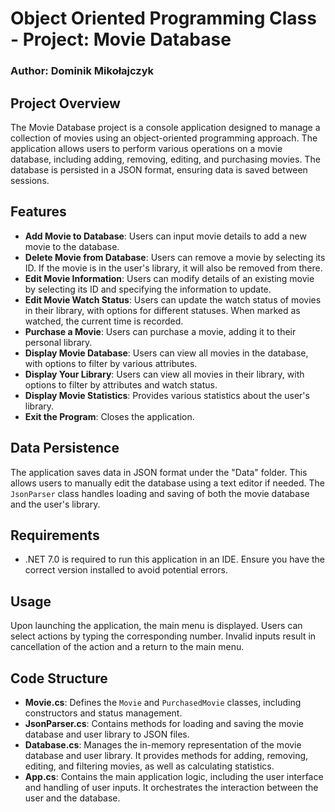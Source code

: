 # Object Oriented Programming Class - Project: Movie Database

### Author: Dominik Mikołajczyk

## Project Overview

The Movie Database project is a console application designed to manage a collection of movies using an object-oriented programming approach. The application allows users to perform various operations on a movie database, including adding, removing, editing, and purchasing movies. The database is persisted in a JSON format, ensuring data is saved between sessions.

## Features

- **Add Movie to Database**: Users can input movie details to add a new movie to the database.
- **Delete Movie from Database**: Users can remove a movie by selecting its ID. If the movie is in the user's library, it will also be removed from there.
- **Edit Movie Information**: Users can modify details of an existing movie by selecting its ID and specifying the information to update.
- **Edit Movie Watch Status**: Users can update the watch status of movies in their library, with options for different statuses. When marked as watched, the current time is recorded.
- **Purchase a Movie**: Users can purchase a movie, adding it to their personal library.
- **Display Movie Database**: Users can view all movies in the database, with options to filter by various attributes.
- **Display Your Library**: Users can view all movies in their library, with options to filter by attributes and watch status.
- **Display Movie Statistics**: Provides various statistics about the user's library.
- **Exit the Program**: Closes the application.

## Data Persistence

The application saves data in JSON format under the "Data" folder. This allows users to manually edit the database using a text editor if needed. The `JsonParser` class handles loading and saving of both the movie database and the user's library.

## Requirements

- .NET 7.0 is required to run this application in an IDE. Ensure you have the correct version installed to avoid potential errors.

## Usage

Upon launching the application, the main menu is displayed. Users can select actions by typing the corresponding number. Invalid inputs result in cancellation of the action and a return to the main menu.

## Code Structure

- **Movie.cs**: Defines the `Movie` and `PurchasedMovie` classes, including constructors and status management.
- **JsonParser.cs**: Contains methods for loading and saving the movie database and user library to JSON files.
- **Database.cs**: Manages the in-memory representation of the movie database and user library. It provides methods for adding, removing, editing, and filtering movies, as well as calculating statistics.
- **App.cs**: Contains the main application logic, including the user interface and handling of user inputs. It orchestrates the interaction between the user and the database.
